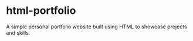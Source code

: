 # html-portfolio
A simple personal portfolio website built using HTML to showcase projects and skills.
